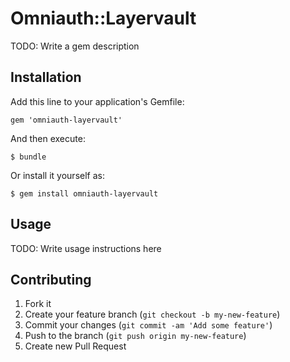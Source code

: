 # Omniauth::Layervault

TODO: Write a gem description

## Installation

Add this line to your application's Gemfile:

    gem 'omniauth-layervault'

And then execute:

    $ bundle

Or install it yourself as:

    $ gem install omniauth-layervault

## Usage

TODO: Write usage instructions here

## Contributing

1. Fork it
2. Create your feature branch (`git checkout -b my-new-feature`)
3. Commit your changes (`git commit -am 'Add some feature'`)
4. Push to the branch (`git push origin my-new-feature`)
5. Create new Pull Request
